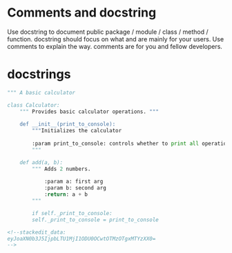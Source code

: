 # Comments and docstring
Use docstring to document public package / module / class / method / function. docstring should focus on what and are mainly for your users.
Use comments to explain the way. comments are for you and fellow developers.
# docstrings
```python
""" A basic calculator

class Calculator:
    """ Provides basic calculator operations. """
	
    def __init__(print_to_console):
	    """Initializes the calculator
	    
	    :param print_to_console: controls whether to print all operations
	    """

    def add(a, b):
        """ Adds 2 numbers.
        
            :param a: first arg
            :param b: second arg
            :return: a + b
        """

        if self._print_to_console:
		self._print_to_console = print_to_console

<!--stackedit_data:
eyJoaXN0b3J5IjpbLTU1MjI1ODU0OCwtOTMzOTgxMTYzXX0=
-->